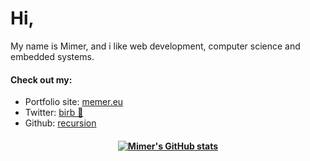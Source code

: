 
# Hi,

My name is Mimer, and i like web development, computer science and embedded systems.

#### Check out my:

- Portfolio site: [memer.eu](https://memer.eu)
- Twitter: [birb 🦆](https://twitter.com/devMimer)
- Github: [recursion](https://github.com/memer-s)

<h4 align="center">

[![Mimer's GitHub stats](https://github-readme-stats.vercel.app/api?username=memer-s&theme=onedark)](https://github.com/anuraghazra/github-readme-stats)

</h4>
